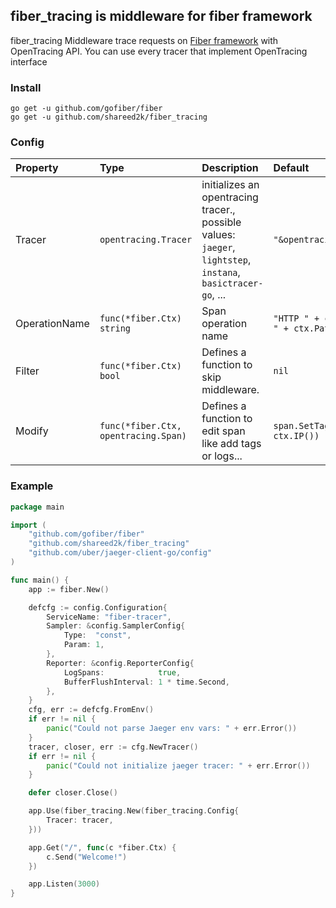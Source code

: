 ## fiber_tracing is middleware for fiber framework 

fiber_tracing Middleware trace requests on [Fiber framework](https://gofiber.io/) with OpenTracing API.
You can use every tracer that implement OpenTracing interface

### Install
```
go get -u github.com/gofiber/fiber
go get -u github.com/shareed2k/fiber_tracing
```

### Config
| Property | Type | Description | Default |
| :--- | :--- | :--- | :--- |
| Tracer | `opentracing.Tracer` | initializes an opentracing tracer., possible values: `jaeger`, `lightstep`, `instana`, `basictracer-go`, ... | `"&opentracing.NoopTracer{}"` |
| OperationName | `func(*fiber.Ctx) string` | Span operation name | `"HTTP " + ctx.Method() + " URL: " + ctx.Path()` |
| Filter | `func(*fiber.Ctx) bool` | Defines a function to skip middleware. | `nil` |
| Modify | `func(*fiber.Ctx, opentracing.Span)` | Defines a function to edit span like add tags or logs... | `span.SetTag("http.remote_addr", ctx.IP()) ...` |

### Example
```go
package main

import (
	"github.com/gofiber/fiber"
	"github.com/shareed2k/fiber_tracing"
	"github.com/uber/jaeger-client-go/config"
)

func main() {
	app := fiber.New()

	defcfg := config.Configuration{
		ServiceName: "fiber-tracer",
		Sampler: &config.SamplerConfig{
			Type:  "const",
			Param: 1,
		},
		Reporter: &config.ReporterConfig{
			LogSpans:            true,
			BufferFlushInterval: 1 * time.Second,
		},
	}
	cfg, err := defcfg.FromEnv()
	if err != nil {
		panic("Could not parse Jaeger env vars: " + err.Error())
	}
	tracer, closer, err := cfg.NewTracer()
	if err != nil {
		panic("Could not initialize jaeger tracer: " + err.Error())
	}

	defer closer.Close()

	app.Use(fiber_tracing.New(fiber_tracing.Config{
		Tracer: tracer,
	}))

	app.Get("/", func(c *fiber.Ctx) {
		c.Send("Welcome!")
	})

	app.Listen(3000)
}
```
